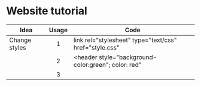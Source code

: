 # Website tutorial


|      Idea     | Usage |                         Code                                |               
| ------------- | :---: | ----------------------------------------------------------- | 
| Change styles |   1   |link rel="stylesheet" type="text/css" href="style.css"     |
|               |   2   |<header style="background-color:green"; color: red"|
|               |   3   |  <style> li{ background-color: purple;color: orangered;}    |
|    Coloring   |   1   |     border: 5px dashed rgba(34, 102, 102, 0.5);      |
|               |  exp  |         (r ,  g ,  b , transparency 0~1 ) |
|               |  web  | [Paletton](https://paletton.com/#uid=7000u0kllllaFw0g0qFqFg0w0aF)|
|  Selector    |  1     | h2,p{}|

  # Some other infos
  
|      Idea     | Usage |                         Code                                |               
| ------------- | :---: | ----------------------------------------------------------- | 
|     Class     | 2 items| p class="webtext active" |
|       f        |   2   |                            f |
|       f        |   3   |                     f          |

# Table 
  
|      Idea     | Usage |                         Code                                |               
| :---:         | :---: | ----------------------------------------------------------- | 
|  table      |    *   | defines an HTML table|
|  th         | bold. centered| table row|
|  td         | regula. left-aligned| table data/cell is defined with it|


# CSS em rem
  
|      Idea     | Usage |                         Code                                |               
| :---:         | :---: | ----------------------------------------------------------- | 
|  em     |    font-size: 5em;   | p font-size * em |
|  rem    | font-size: 5rem| html*rem|


# Others
  
|      Idea     |    CSS   |          
| :---:         | -----------|
|  Change text color    |    color  | 
| CSS syntax for making all the <p> elements bold  | p {font-weight:bold;}  |
| display hyperlinks without an underline  | a {text-decoration:none;}    |
| text start with a capital letter  | text-transform:capitalize    |
|  change the font of an element  |   font-family      |
| text bold  | font-weight:bold;    |
| items with squares  | list-style-type: square;      |
|  id 'demo'  | #demo        |
|  class name 'test'  | .test         |
|   p elements inside a div element  | div p     |
|  group selectors  | Separate each selector with a comma   |
|   default value of the position property  | static    |
  
  https://darekkay.com/flexbox-cheatsheet/

